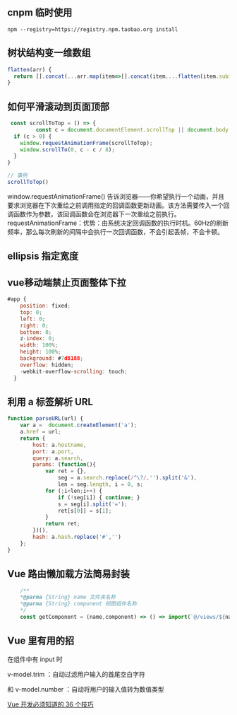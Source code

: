 <!--
 * @Author: your name
 * @Date: 2020-04-03 01:45:05
 * @LastEditTime: 2020-07-07 23:58:54
 * @LastEditors: Please set LastEditors
 * @Description: In User Settings Edit
 * @FilePath: \vuepress-blog\docs\blog\Other-Library\skill\skill.md
--> 
## cnpm 临时使用
```npm --registry=https://registry.npm.taobao.org install```

## 树状结构变一维数组

```js
flatten(arr) {
  return [].concat(...arr.map(item=>[].concat(item,...flatten(item.subitems))))
}
```
## 如何平滑滚动到页面顶部
```js
 const scrollToTop = () => {
         const c = document.documentElement.scrollTop || document.body.scrollTop;
  if (c > 0) {
    window.requestAnimationFrame(scrollToTop);
    window.scrollTo(0, c - c / 8);
  }
}

// 事例
scrollToTop()
```
window.requestAnimationFrame()  告诉浏览器——你希望执行一个动画，并且要求浏览器在下次重绘之前调用指定的回调函数更新动画。该方法需要传入一个回调函数作为参数，该回调函数会在浏览器下一次重绘之前执行。
requestAnimationFrame：优势：由系统决定回调函数的执行时机。60Hz的刷新频率，那么每次刷新的间隔中会执行一次回调函数，不会引起丢帧，不会卡顿。

## ellipsis 指定宽度

## vue移动端禁止页面整体下拉

```js
#app {
    position: fixed;
    top: 0;
    left: 0;
    right: 0;
    bottom: 0;
    z-index: 0;
    width: 100%;
    height: 100%;
    background: #7d8188;
    overflow: hidden;
    -webkit-overflow-scrolling: touch;
  }
```

## 利用 a 标签解析 URL

```js
function parseURL(url) {
    var a =  document.createElement('a');
    a.href = url;
    return {
        host: a.hostname,
        port: a.port,
        query: a.search,
        params: (function(){
            var ret = {},
                seg = a.search.replace(/^\?/,'').split('&'),
                len = seg.length, i = 0, s;
            for (;i<len;i++) {
                if (!seg[i]) { continue; }
                s = seg[i].split('=');
                ret[s[0]] = s[1];
            }
            return ret;
        })(),
        hash: a.hash.replace('#','')
    };
}

```

## Vue 路由懒加载方法简易封装

```js
    /**
    *@parma {String} name 文件夹名称
    *@parma {String} component 视图组件名称
    */
    const getComponent = (name,component) => () => import(`@/views/${name}/${component}.vue`);
```

## Vue 里有用的招

在组件中有 input 时

v-model.trim ：自动过滤用户输入的首尾空白字符

和 v-model.number ：自动将用户的输入值转为数值类型

[Vue 开发必须知道的 36 个技巧](https://juejin.im/post/5d9d386fe51d45784d3f8637#heading-1)

<Vssue/>